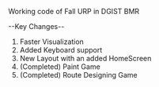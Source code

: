 Working code of Fall URP in DGIST BMR

--Key Changes--
1. Faster Visualization
2. Added Keyboard support
3. New Layout with an added HomeScreen
4. (Completed) Paint Game
5. (Completed) Route Designing Game
